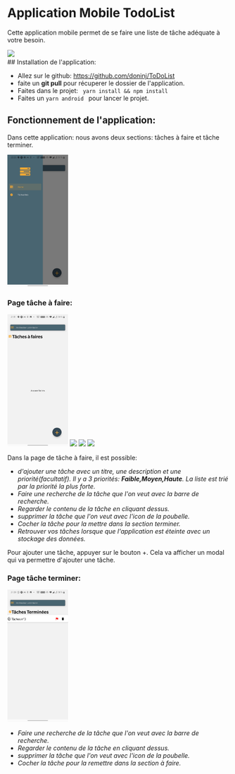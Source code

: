 # Application Mobile TodoList
Cette application mobile permet de se faire une liste de tâche adéquate à votre besoin.
<div>
<img src="./imagesDocumentation/liste_tâches.jpg" height="300px">
</div>
## Installation de l'application:

* Allez sur le github: https://github.com/doninj/ToDoList
* faite un **git pull** pour récuperer le dossier de l'application.
* Faites dans le projet:  ``` yarn install && npm install```
* Faites un ```yarn android ``` pour lancer le projet.

## Fonctionnement de l'application:

Dans cette application: nous avons deux sections: tâches à faire et tâche terminer. 

<img src="./imagesDocumentation/menu.jpg" height="300px">

### Page tâche à faire:

<div flex="1">
<img src="./imagesDocumentation/PageD'accueil.jpg"  margin-right="300px" height="300px">
<img src="./imagesDocumentation/tâche_1.jpg" height="300px">
<img src="./imagesDocumentation/liste_tâches.jpg" height="300px">
<img src="./imagesDocumentation/tâches_3.jpg" height="300px">
</div>

Dans la page de tâche à faire, il est possible:
* _d'ajouter une tâche avec un titre, une description et une priorité(facultatif). Il y a 3 priorités: **Faible,Moyen,Haute**. La liste est trié par la priorité la plus forte._
* _Faire une recherche de la tâche que l'on veut avec la barre de recherche._
* _Regarder le contenu de la tâche en cliquant dessus._
* _supprimer la tâche que l'on veut avec l'icon de la poubelle._
* _Cocher la tâche pour la mettre dans la section terminer._
* _Retrouver vos tâches lorsque que l'application est éteinte avec un stockage des données._

Pour ajouter une tâche, appuyer sur le bouton +. Cela va afficher un modal qui va permettre d'ajouter une tâche.
### Page tâche terminer:
<div flex="1">
<img src="./imagesDocumentation/tâches_terminé.jpg" height="300px">
</div>

* _Faire une recherche de la tâche que l'on veut avec la barre de recherche._
* _Regarder le contenu de la tâche en cliquant dessus._
* _supprimer la tâche que l'on veut avec l'icon de la poubelle._
* _Cocher la tâche pour la remettre dans la section à faire._


  


